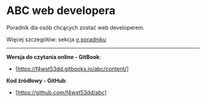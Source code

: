 # ABC web developera

Poradnik dla osób chcących zostać web developerem.

Więcej szczegółów: sekcja [o poradniku](wstep/o_poradniku.md)

***
**Wersja do czytania online - GitBook**:

* [https://f4wst53dd.gitbooks.io/abc/content/]

**Kod źródłowy - GitHub**:

* [https://github.com/f4wst53dd/abc]

